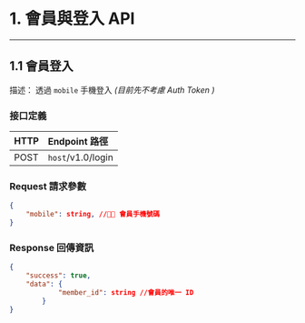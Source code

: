 # 1. 會員與登入 API
---

## 1.1 會員登入
描述： 透過 `mobile` 手機登入 *(目前先不考慮 Auth Token )*

### 接口定義

| HTTP | Endpoint 路徑                     |
| :--- | :-------------------------------- |
| POST | `host`/v1.0/login |


### Request 請求參數
```json
{
    "mobile": string, // 會員手機號碼
}
```

### Response 回傳資訊
```json
{
    "success": true,
    "data": {
            "member_id": string //會員的唯一 ID
        }
}
```